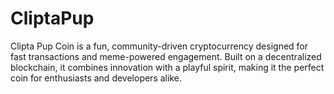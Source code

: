 # CliptaPup
Clipta Pup Coin is a fun, community-driven cryptocurrency designed for fast transactions and meme-powered engagement. Built on a decentralized blockchain, it combines innovation with a playful spirit, making it the perfect coin for enthusiasts and developers alike.
